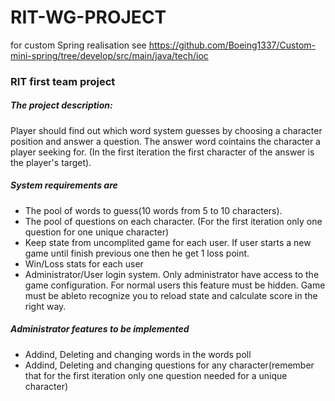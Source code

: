 # RIT-WG-PROJECT
for custom Spring realisation see https://github.com/Boeing1337/Custom-mini-spring/tree/develop/src/main/java/tech/ioc
### RIT first team project

##### The project description:
Player should find out which word system guesses by choosing a character position and answer a question. 
The answer word cointains the character a player seeking for. (In the first iteration the first character of the answer is the player's target). 

##### System requirements are
- The pool of words to guess(10 words from 5 to 10 characters).
- The pool of questions on each character. (For the first iteration only one question for one  unique character)
- Keep state from uncomplited game for each user. If user starts a new game until finish previous one then he get 1 loss point.
- Win/Loss stats for each user
- Administrator/User login system. Only administrator have access to the game configuration. For normal users this feature must be hidden. Game must be ableto recognize you to reload state and calculate score in the right way.

##### Administrator features to be implemented
- Addind, Deleting and changing words in the words poll
- Addind, Deleting and changing questions for any character(remember that for the first iteration only one question needed for a unique character)
